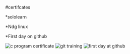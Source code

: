 #certifcates

*sololearn

*Ndg linux

*First day on github

![c program certificate](https://user-images.githubusercontent.com/80566690/158159295-62f161e0-b406-4c00-977d-ba8046d05d36.jpg)
![git training](https://user-images.githubusercontent.com/80566690/158160383-4841a946-8ee0-4065-bdd9-635810399a8e.png)
![first day at github](https://user-images.githubusercontent.com/80566690/158159081-61364121-1394-4748-819b-94dfec6fcff0.png)
